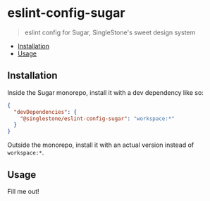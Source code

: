 # eslint-config-sugar

> eslint config for Sugar, SingleStone's sweet design system

<!-- START doctoc generated TOC please keep comment here to allow auto update -->
<!-- DON'T EDIT THIS SECTION, INSTEAD RE-RUN doctoc TO UPDATE -->

- [Installation](#installation)
- [Usage](#usage)

<!-- END doctoc generated TOC please keep comment here to allow auto update -->

## Installation

Inside the Sugar monorepo, install it with a dev dependency like so:

```json
{
  "devDependencies": {
    "@singlestone/eslint-config-sugar": "workspace:*"
  }
}
```

Outside the monorepo, install it with an actual version instead of `workspace:*`.

## Usage

Fill me out!
